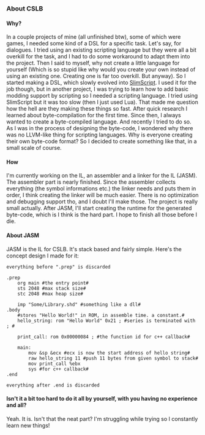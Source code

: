 ### About CSLB

#### Why?

In a couple projects of mine (all unfinished btw), some of which were games, I needed some kind of a DSL for a specific task. Let's say, for dialogues. I tried using an existing scripting language but they were all a bit overkill for the task, and I had to do some workaround to adapt them into the project. Then I said to myself, why not create a little language for yourself (Which is so stupid like why would you create your own instead of using an existing one. Creating one is far too overkill. But anyway). So I started making a DSL, which slowly evolved into [SlimScript](https://github.com/The2ndSlimShady/SlimScript).
I used it for the job though, but in another project, I was trying to learn how to add basic modding support by scripting so I needed a scripting language. I tried using SlimScript but it was too slow (then I just used Lua). That made me question how the hell are they making these things so fast. After quick research I learned about byte-compilation for the first time.
Since then, I always wanted to create a byte-compiled language. And recently I tried to do so. As I was in the process of designing the byte-code, I wondered why there was no LLVM-like thing for scripting languages. Why is everyone creating their own byte-code format? So I decided to create something like that, in a small scale of course. 

#### How

I'm currently working on the IL, an assembler and a linker for the IL (JASM). The assembler part is nearly finished. Since the assembler collects everything (the symbol informations etc.) the linker needs and puts them in order, I think creating the linker will be much easier. There is no optimization and debugging support tho, and I doubt I'll make those. The project is really small actually. After JASM, I'll start creating the runtime for the generated byte-code, which is I think is the hard part. I hope to finish all those before I die.

#### About JASM

JASM is the IL for CSLB. It's stack based and fairly simple. Here's the concept design I made for it:
```jasm
everything before ".prep" is discarded

.prep
	org main #the entry point#
	sts 2048 #max stack size#
	stc 2048 #max heap size#

	imp "Some/Library.shd" #something like a dll#
.body
	#stores "Hello World!" in ROM, in assemble time. a constant.#
	hello_string: rom "Hello World" 0x21 ; #series is terminated with ; #
	
	print_call: rom 0x00000084 ; #the function id for c++ callback#
	
	main:
        mov &sp &ecx #ecx is now the start address of hello string#
		raw hello_string 11 #push 11 bytes from given symbol to stack#
		mov print_call %ebx
		sys #for c++ callback#
.end

everything after .end is discarded
```

#### Isn't it a bit too hard to do it all by yourself, with you having no experience and all?

Yeah. It is. Isn't that the neat part? I'm struggling while trying so I constantly learn new things!
